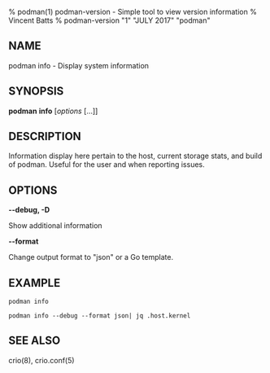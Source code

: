 % podman(1) podman-version - Simple tool to view version information
% Vincent Batts
% podman-version "1" "JULY 2017" "podman"

## NAME
podman info - Display system information


## SYNOPSIS
**podman** **info** [*options* [...]]


## DESCRIPTION

Information display here pertain to the host, current storage stats, and build of podman. Useful for the user and when reporting issues.


## OPTIONS

**--debug, -D**

Show additional information

**--format**

Change output format to "json" or a Go template.


## EXAMPLE

`podman info`

`podman info --debug --format json| jq .host.kernel`

## SEE ALSO
crio(8), crio.conf(5)
